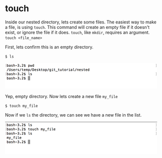 # touch

Inside our nested directory, lets create some files.  The easiest way to make a file, is using `touch`.  This command will create an empty file if it doesn't exist, or ignore the file if it does.  `touch`, like `mkdir`, requires an argument.  `touch <file_name>`

First, lets confirm this is an empty directory.

```
$ ls
```
![terminal ls nested](./images/terminal-ls-nested.png)

Yep, empty directory.  Now lets create a new file `my_file`

```
$ touch my_file
```

Now if we `ls` the directory, we can see we have a new file in the list.

![terminal touch my_file](./images/terminal-touch-my_file.png)
